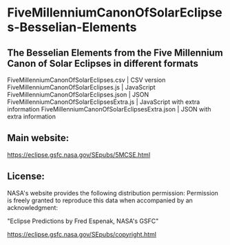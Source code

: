 # FiveMillenniumCanonOfSolarEclipses-Besselian-Elements
## The Besselian Elements from the Five Millennium Canon of Solar Eclipses in different formats

FiveMillenniumCanonOfSolarEclipses.csv | CSV version
FiveMillenniumCanonOfSolarEclipses.js | JavaScript
FiveMillenniumCanonOfSolarEclipses.json | JSON
FiveMillenniumCanonOfSolarEclipsesExtra.js | JavaScript with extra information
FiveMillenniumCanonOfSolarEclipsesExtra.json | JSON with extra information

## Main website:
https://eclipse.gsfc.nasa.gov/SEpubs/5MCSE.html

## License:
NASA's website provides the following distribution permission:
Permission is freely granted to reproduce this data when accompanied by an acknowledgment:

"Eclipse Predictions by Fred Espenak, NASA's GSFC"

https://eclipse.gsfc.nasa.gov/SEpubs/copyright.html
